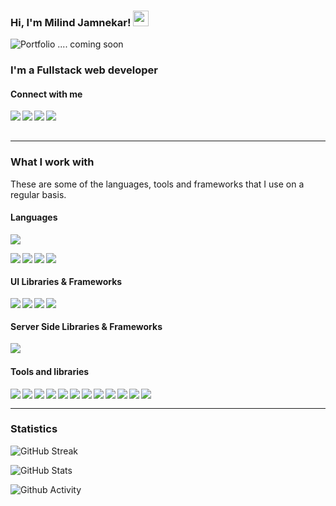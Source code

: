 ### Hi, I'm Milind Jamnekar! <img src="https://media.giphy.com/media/hvRJCLFzcasrR4ia7z/giphy.gif" width="25px">

![Portfolio](https://img.shields.io/website?down_message=%E2%96%BC&label=Portfolio&style=for-the-badge&up_message=%E2%96%B2&url=http%3A%2F%2Fdipanjande.com%2F) .... coming soon 

<h3>I'm a Fullstack web developer</h3>

#### Connect with me

<a href="https://www.linkedin.com/in/milindjamnekar/"><img align="left" src="https://img.shields.io/badge/LinkedIn-0A66C2?&style=for-the-badge&logo=LinkedIn&logoColor=white" /></a><a href="https://twitter.com/Milindjamnekar"><img align="left" src="https://img.shields.io/badge/Twitter-1DA1F2?&style=for-the-badge&logo=Twitter&logoColor=white" /></a><a href="mailto:milind.jamnekar@yahoo.com"><img align="left" src="https://img.shields.io/badge/Email-EA4335?&style=for-the-badge&logo=Gmail&logoColor=white" /></a><a href="https://calendly.com/milindjamnekar"><img align="left" src="https://img.shields.io/badge/Schedule a Meeting-4285F4?&style=for-the-badge&logo=Google Calendar&logoColor=white" /></a>

<br/><br/>

---

### What I work with

<p>These are some of the languages, tools and frameworks that I use on a regular basis.</p>

<h4>Languages</h4>
<p>
  <img src="https://github-readme-stats.vercel.app/api/top-langs/?username=Milind-jamnekar&theme=github_dark&layout=compact&hide=jupyter%20notebook,matlab" />
</p>
<p>
  <img align="left" src="https://badges.aleen42.com/src/javascript.svg" />
  <img align="left" src="https://badges.aleen42.com/src/typescript.svg">
  <img align="left" src="https://badges.aleen42.com/src/python.svg" />
  <img align="left" src="https://badges.aleen42.com/src/java.svg" />
</p>
</br>
<h4>UI Libraries & Frameworks</h4>
<p>
  <img align="left" src="https://badges.aleen42.com/src/react.svg" />
    <img align="left" src="https://badges.aleen42.com/src/angular.svg" />
  <img align="left" src="https://badges.aleen42.com/src/vue.svg" />
  <img align="left" src="https://badges.aleen42.com/src/javascript.svg" />
</p>
</br>
<h4>Server Side Libraries & Frameworks</h4>
<p>
  <img align="left" src="https://badges.aleen42.com/src/node.svg" />
</p>
<br/>
<h4>Tools and libraries</h4>
<p>
<img align="left" src="https://badges.aleen42.com/src/esbuild.svg">
<img align="left" src="https://badges.aleen42.com/src/sublime_text.svg">
<img align="left" src="https://badges.aleen42.com/src/atom.svg">
<img align="left" src="https://badges.aleen42.com/src/docker.svg">
<img align="left" src="https://badges.aleen42.com/src/visual_studio_code.svg">
<img align="left" src="https://badges.aleen42.com/src/vitejs.svg">
<img align="left" src="https://badges.aleen42.com/src/eslint.svg">
<img align="left" src="https://badges.aleen42.com/src/redux.svg">
<img align="left" src="https://badges.aleen42.com/src/jest_1.svg">
<img align="left" src="https://badges.aleen42.com/src/jest_2.svg">
<img align="left" src="https://badges.aleen42.com/src/npm.svg">
<img align="left" src="https://badges.aleen42.com/src/react-router.svg">
</p>

<br/>

---

<!-- ### Articles & Notes

- [JavaScript Refresher](https://bacon-notes.notion.site/JavaScript-Refresher-0c57452cc613429098170bbc97c4c000)
- [Vue API Integration](https://bacon-notes.notion.site/Vue-API-Integration-b9eeb9b801fd4766919735940293e16b) -->

<!-- <br/>

If you like what I do, maybe consider buying me a coffee?

<a href="https://www.buymeacoffee.com/bacondelight" target="_blank"><img src="https://cdn.buymeacoffee.com/buttons/v2/default-red.png" alt="Buy Me A Coffee?" width="150" ></a> -->

### Statistics

![GitHub Streak](https://github-readme-streak-stats.herokuapp.com/?user=Milind-Jamnekar&theme=holi-theme)

![GitHub Stats](https://github-readme-stats.vercel.app/api?username=Milind-Jamnekar&count_private=true&show_icons=true&theme=github_dark)

![Github Activity](https://activity-graph.herokuapp.com/graph?username=Milind-Jamnekar&theme=github&custom_title=Activity)
